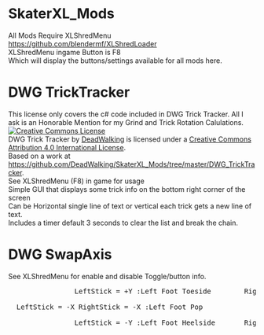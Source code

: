 # SkaterXL_Mods
All Mods Require XLShredMenu https://github.com/blendermf/XLShredLoader <br/>
XLShredMenu ingame Button is F8 <br/>
Which will display the buttons/settings available for all mods here. <br/>

# DWG TrickTracker
This license only covers the c# code included in DWG Trick Tracker. 
All I ask is an Honorable Mention for my Grind and Trick Rotation Calulations.
<a rel="license" href="http://creativecommons.org/licenses/by/4.0/"><img alt="Creative Commons License" style="border-width:0" src="https://i.creativecommons.org/l/by/4.0/88x31.png" /></a><br /><span xmlns:dct="http://purl.org/dc/terms/" property="dct:title">DWG Trick Tracker</span> by <a xmlns:cc="http://creativecommons.org/ns#" href="https://github.com/DeadWalking/SkaterXL_Mods" property="cc:attributionName" rel="cc:attributionURL">DeadWalking</a> is licensed under a <a rel="license" href="http://creativecommons.org/licenses/by/4.0/">Creative Commons Attribution 4.0 International License</a>.<br />Based on a work at <a xmlns:dct="http://purl.org/dc/terms/" href="https://github.com/DeadWalking/SkaterXL_Mods/tree/master/DWG_TrickTracker" rel="dct:source">https://github.com/DeadWalking/SkaterXL_Mods/tree/master/DWG_TrickTracker</a>.
<br/>
See XLShredMenu (F8) in game for usage <br/>
Simple GUI that displays some trick info on the bottom right corner of the screen <br/>
Can be Horizontal single line of text or vertical each trick gets a new line of text. <br/>
Includes a timer default 3 seconds to clear the list and break the chain. <br/>

# DWG SwapAxis
See XLShredMenu for enable and disable Toggle/button info. <br/>
<pre>
                LeftStick = +Y :Left Foot Toeside        RightStick = +Y :Right Foot Toeside<br/>
  LeftStick = -X RightStick = -X :Left Foot Pop             LeftStick = +X RightStick = +X :Right Foot Pop<br/>
                LeftStick = -Y :Left Foot Heelside       RightStick = -Y :Right Foot Heelside<br/>
  <pre/>
